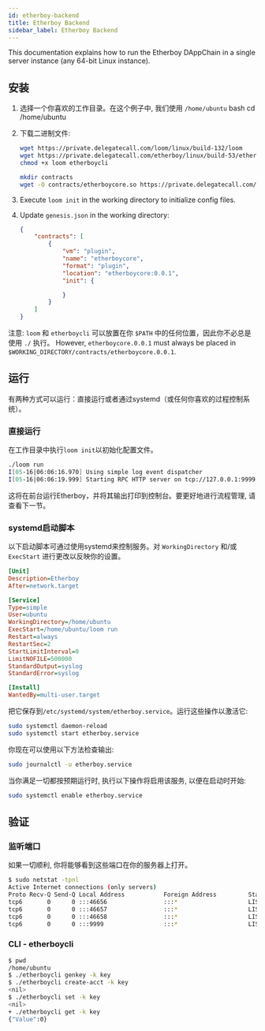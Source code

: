 ```yaml
---
id: etherboy-backend
title: Etherboy Backend
sidebar_label: Etherboy Backend
---
```

This documentation explains how to run the Etherboy DAppChain in a single server instance (any 64-bit Linux instance).

## 安装

1. 选择一个你喜欢的工作目录。在这个例子中, 我们使用 `/home/ubuntu` 
        bash
        cd /home/ubuntu

2. 下载二进制文件:
    
    ```bash
    wget https://private.delegatecall.com/loom/linux/build-132/loom
    wget https://private.delegatecall.com/etherboy/linux/build-53/etherboycli
    chmod +x loom etherboycli
    
    mkdir contracts
    wget -O contracts/etherboycore.so https://private.delegatecall.com/etherboy/linux/build-53/etherboycore.0.0.1
    ```

3. Execute `loom init` in the working directory to initialize config files.
4. Update `genesis.json` in the working directory:
    
    ```json
    {
        "contracts": [
            {
                "vm": "plugin",
                "name": "etherboycore",
                "format": "plugin",
                "location": "etherboycore:0.0.1",
                "init": {
    
                }
            }
        ]
    }
    ```

注意: `loom` 和 `etherboycli` 可以放置在你 `$PATH` 中的任何位置，因此你不必总是使用 `./` 执行。 However, `etherboycore.0.0.1` must always be placed in `$WORKING_DIRECTORY/contracts/etherboycore.0.0.1`.

## 运行

有两种方式可以运行：直接运行或者通过systemd（或任何你喜欢的过程控制系统）。

### 直接运行

在工作目录中执行`loom init`以初始化配置文件。

```bash
./loom run
I[05-16|06:06:16.970] Using simple log event dispatcher
I[05-16|06:06:19.999] Starting RPC HTTP server on tcp://127.0.0.1:9999 module=query-server
```

这将在前台运行Etherboy，并将其输出打印到控制台。要更好地进行流程管理, 请查看下一节。

### systemd启动脚本

以下启动脚本可通过使用systemd来控制服务。对 `WorkingDirectory` 和/或 `ExecStart` 进行更改以反映你的设置。

```ini
[Unit]
Description=Etherboy
After=network.target

[Service]
Type=simple
User=ubuntu
WorkingDirectory=/home/ubuntu
ExecStart=/home/ubuntu/loom run
Restart=always
RestartSec=2
StartLimitInterval=0
LimitNOFILE=500000
StandardOutput=syslog
StandardError=syslog

[Install]
WantedBy=multi-user.target
```

把它保存到`/etc/systemd/system/etherboy.service`。运行这些操作以激活它:

```bash
sudo systemctl daemon-reload
sudo systemctl start etherboy.service
```

你现在可以使用以下方法检查输出:

```bash
sudo journalctl -u etherboy.service
```

当你满足一切都按预期运行时, 执行以下操作将启用该服务, 以便在启动时开始:

```bash
sudo systemctl enable etherboy.service
```

## 验证

### 监听端口

如果一切顺利, 你将能够看到这些端口在你的服务器上打开。

```bash
$ sudo netstat -tpnl
Active Internet connections (only servers)
Proto Recv-Q Send-Q Local Address           Foreign Address         State       PID/Program name
tcp6       0      0 :::46656                :::*                    LISTEN      14327/loom
tcp6       0      0 :::46657                :::*                    LISTEN      14327/loom
tcp6       0      0 :::46658                :::*                    LISTEN      14327/loom
tcp6       0      0 :::9999                 :::*                    LISTEN      14327/loom
```

### CLI - etherboycli

```bash
$ pwd
/home/ubuntu
$ ./etherboycli genkey -k key
$ ./etherboycli create-acct -k key
<nil>
$ ./etherboycli set -k key
<nil>
+ ./etherboycli get -k key
{"Value":0}
```